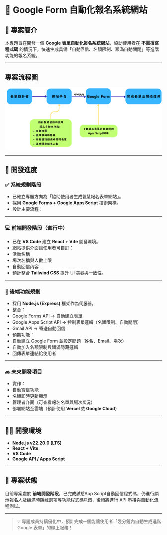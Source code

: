 # 📘 Google Form 自動化報名系統網站

## 🧩 專案簡介
本專題旨在開發一個 **Google 表單自動化報名系統網站**，協助使用者在 **不需撰寫程式碼** 的情況下，快速生成具備「自動回信、名額限制、額滿自動關閉」等進階功能的報名系統。

---

## 專案流程圖
![](專案流程圖.png)

---

## 🚀 開發進度

### ✅ 系統規劃階段
- 已確立專題方向為「協助使用者生成智慧報名表單網站」。
- 採用 **Google Forms + Google Apps Script** 技術架構。
- 設計主要流程：
---

### 💻 前端開發階段（進行中）
- 已在 **VS Code** 建立 **React + Vite** 開發環境。
- 網站提供介面讓使用者可自訂：
- 活動名稱  
- 場次名稱與人數上限  
- 自動回信內容  
- 預計整合 **Tailwind CSS** 提升 UI 美觀與一致性。

---

### 🧠 後端功能規劃
- 採用 **Node.js (Express)** 框架作為伺服器。
- 整合：
- Google Forms API → 自動建立表單  
- Google Apps Script API → 控制表單邏輯（名額限制、自動關閉）  
- Gmail API → 寄送自動回信  
- 預期功能：
- 自動建立 Google Form 並設定問題（姓名、Email、場次）
- 自動加入名額限制與額滿隱藏邏輯
- 回傳表單連結給使用者

---

### 🔜 未來開發項目
- 實作：
- 自動寄信功能  
- 名額即時更新顯示  
- 管理者介面（可查看報名名單與場次狀況）  
- 部署網站至雲端（預計使用 **Vercel** 或 **Google Cloud**）

---

## 🧑‍💻 開發環境
- **Node.js v22.20.0 (LTS)**
- **React + Vite**
- **VS Code**
- **Google API / Apps Script**

---

## 📅 專案狀態
目前專案處於 **前端開發階段**，已完成試驗App Script自動回信程式碼，仍進行顯示報名人及額滿時隱藏選項等功能程式碼除錯，後續將進行 API 串接與自動化流程測試。

---

> 💡 專題成員持續優化中，預計完成一個能讓使用者「幾分鐘內自動生成進階 Google 表單」的線上服務！
